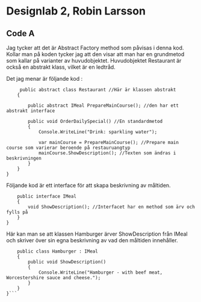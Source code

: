 # Designlab 2, Robin Larsson
<!-- 
- I din PDF ska du lista koderna A till D och för varje först skriva vilket designmönster du anser att varje kod är ett exempel på. Sen ska du också skriva varför du anser detta. Plocka ut någon del eller några delar av koden som du tycker visar på att det är just det designmönster du anser. -->

## Code A

Jag tycker att det är Abstract Factory method som påvisas i denna kod. Kollar man på koden tycker jag att den visar att man har en grundmetod som kallar på varianter av huvudobjektet. Huvudobjektet Restaurant är också en abstrakt klass, vilket är en ledtråd.

Det jag menar är följande kod :

```Csharp
     public abstract class Restaurant //Här är klassen abstrakt
    {

        public abstract IMeal PrepareMainCourse(); //den har ett abstrakt interface

        public void OrderDailySpecial() //En standardmetod
        {
            Console.WriteLine("Drink: sparkling water");

            var mainCourse = PrepareMainCourse(); //Prepare main course som varierar beroende på restauruangtyp
            mainCourse.ShowDescription(); //Texten som ändras i beskrivningen
        }
    }
}
```

Följande kod är ett interface för att skapa beskrivning av måltiden.

```Csharp
    public interface IMeal
    {
        void ShowDescription(); //Interfacet har en method som ärv och fylls på
    }
}
```

 Här kan man se att klassen Hamburger ärver ShowDescription från IMeal och skriver över sin egna beskrivning av vad den måltiden innehåller.

```Csharp
    public class Hamburger : IMeal
    {
        public void ShowDescription()
        {
            Console.WriteLine("Hamburger - with beef meat, Worcestershire sauce and cheese.");
        }
    }
}```
